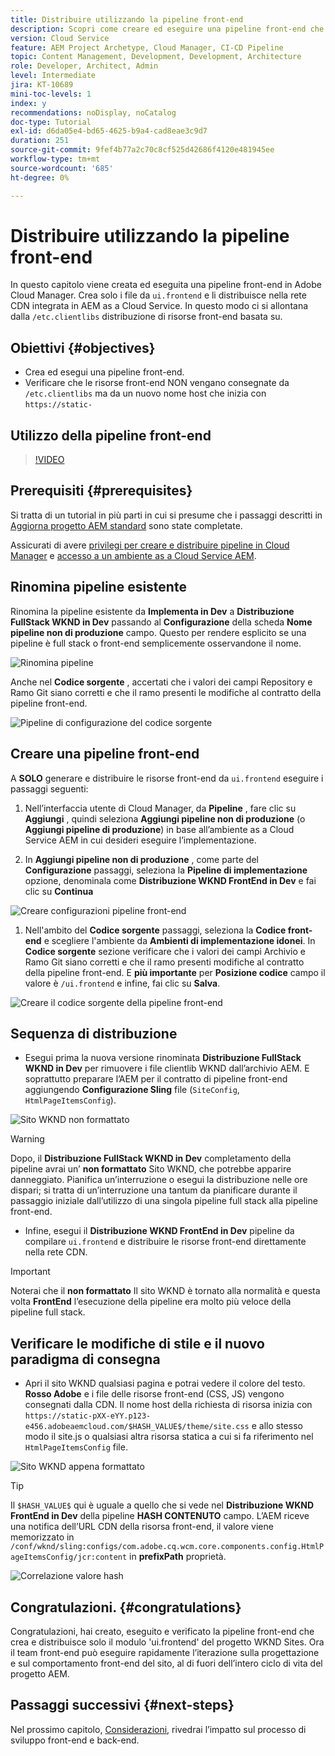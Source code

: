 ```yaml
---
title: Distribuire utilizzando la pipeline front-end
description: Scopri come creare ed eseguire una pipeline front-end che crea risorse front-end e distribuisce nella rete CDN integrata in AEM as a Cloud Service.
version: Cloud Service
feature: AEM Project Archetype, Cloud Manager, CI-CD Pipeline
topic: Content Management, Development, Development, Architecture
role: Developer, Architect, Admin
level: Intermediate
jira: KT-10689
mini-toc-levels: 1
index: y
recommendations: noDisplay, noCatalog
doc-type: Tutorial
exl-id: d6da05e4-bd65-4625-b9a4-cad8eae3c9d7
duration: 251
source-git-commit: 9fef4b77a2c70c8cf525d42686f4120e481945ee
workflow-type: tm+mt
source-wordcount: '685'
ht-degree: 0%

---
```


# Distribuire utilizzando la pipeline front-end

In questo capitolo viene creata ed eseguita una pipeline front-end in Adobe Cloud Manager. Crea solo i file da `ui.frontend` e li distribuisce nella rete CDN integrata in AEM as a Cloud Service. In questo modo ci si allontana dalla  `/etc.clientlibs` distribuzione di risorse front-end basata su.


## Obiettivi {#objectives}

* Crea ed esegui una pipeline front-end.
* Verificare che le risorse front-end NON vengano consegnate da `/etc.clientlibs` ma da un nuovo nome host che inizia con `https://static-`

## Utilizzo della pipeline front-end

>[!VIDEO](https://video.tv.adobe.com/v/3409420?quality=12&learn=on)

## Prerequisiti {#prerequisites}

Si tratta di un tutorial in più parti in cui si presume che i passaggi descritti in [Aggiorna progetto AEM standard](./update-project.md) sono state completate.

Assicurati di avere [privilegi per creare e distribuire pipeline in Cloud Manager](https://experienceleague.adobe.com/docs/experience-manager-cloud-manager/content/requirements/users-and-roles.html?lang=en#role-definitions) e [accesso a un ambiente as a Cloud Service AEM](https://experienceleague.adobe.com/docs/experience-manager-cloud-service/content/implementing/using-cloud-manager/manage-environments.html).

## Rinomina pipeline esistente

Rinomina la pipeline esistente da __Implementa in Dev__ a  __Distribuzione FullStack WKND in Dev__ passando al __Configurazione__ della scheda __Nome pipeline non di produzione__ campo. Questo per rendere esplicito se una pipeline è full stack o front-end semplicemente osservandone il nome.

![Rinomina pipeline](assets/fullstack-wknd-deploy-dev-pipeline.png)


Anche nel __Codice sorgente__ , accertati che i valori dei campi Repository e Ramo Git siano corretti e che il ramo presenti le modifiche al contratto della pipeline front-end.

![Pipeline di configurazione del codice sorgente](assets/fullstack-wknd-source-code-config.png)


## Creare una pipeline front-end

A __SOLO__ generare e distribuire le risorse front-end da `ui.frontend` eseguire i passaggi seguenti:

1. Nell’interfaccia utente di Cloud Manager, da __Pipeline__ , fare clic su __Aggiungi__ , quindi seleziona __Aggiungi pipeline non di produzione__ (o __Aggiungi pipeline di produzione__) in base all’ambiente as a Cloud Service AEM in cui desideri eseguire l’implementazione.

1. In __Aggiungi pipeline non di produzione__ , come parte del __Configurazione__ passaggi, seleziona la __Pipeline di implementazione__ opzione, denominala come __Distribuzione WKND FrontEnd in Dev__ e fai clic su __Continua__

![Creare configurazioni pipeline front-end](assets/create-frontend-pipeline-configs.png)

1. Nell&#39;ambito del __Codice sorgente__ passaggi, seleziona la __Codice front-end__ e scegliere l&#39;ambiente da __Ambienti di implementazione idonei__. In __Codice sorgente__ sezione verificare che i valori dei campi Archivio e Ramo Git siano corretti e che il ramo presenti modifiche al contratto della pipeline front-end.
E __più importante__ per __Posizione codice__ campo il valore è `/ui.frontend` e infine, fai clic su __Salva__.

![Creare il codice sorgente della pipeline front-end](assets/create-frontend-pipeline-source-code.png)


## Sequenza di distribuzione

* Esegui prima la nuova versione rinominata __Distribuzione FullStack WKND in Dev__ per rimuovere i file clientlib WKND dall’archivio AEM. E soprattutto preparare l’AEM per il contratto di pipeline front-end aggiungendo __Configurazione Sling__ file (`SiteConfig`, `HtmlPageItemsConfig`).

![Sito WKND non formattato](assets/unstyled-wknd-site.png)

>[!WARNING]
>
>Dopo, il __Distribuzione FullStack WKND in Dev__ completamento della pipeline avrai un’ __non formattato__ Sito WKND, che potrebbe apparire danneggiato. Pianifica un’interruzione o esegui la distribuzione nelle ore dispari; si tratta di un’interruzione una tantum da pianificare durante il passaggio iniziale dall’utilizzo di una singola pipeline full stack alla pipeline front-end.


* Infine, esegui il __Distribuzione WKND FrontEnd in Dev__ pipeline da compilare `ui.frontend` e distribuire le risorse front-end direttamente nella rete CDN.

>[!IMPORTANT]
>
>Noterai che il __non formattato__ Il sito WKND è tornato alla normalità e questa volta __FrontEnd__ l’esecuzione della pipeline era molto più veloce della pipeline full stack.

## Verificare le modifiche di stile e il nuovo paradigma di consegna

* Apri il sito WKND qualsiasi pagina e potrai vedere il colore del testo. __Rosso Adobe__ e i file delle risorse front-end (CSS, JS) vengono consegnati dalla CDN. Il nome host della richiesta di risorsa inizia con `https://static-pXX-eYY.p123-e456.adobeaemcloud.com/$HASH_VALUE$/theme/site.css` e allo stesso modo il site.js o qualsiasi altra risorsa statica a cui si fa riferimento nel `HtmlPageItemsConfig` file.


![Sito WKND appena formattato](assets/newly-styled-wknd-site.png)



>[!TIP]
>
>Il `$HASH_VALUE$` qui è uguale a quello che si vede nel __Distribuzione WKND FrontEnd in Dev__  della pipeline __HASH CONTENUTO__ campo. L’AEM riceve una notifica dell’URL CDN della risorsa front-end, il valore viene memorizzato in `/conf/wknd/sling:configs/com.adobe.cq.wcm.core.components.config.HtmlPageItemsConfig/jcr:content` in __prefixPath__ proprietà.


![Correlazione valore hash](assets/hash-value-correlartion.png)



## Congratulazioni. {#congratulations}

Congratulazioni, hai creato, eseguito e verificato la pipeline front-end che crea e distribuisce solo il modulo &#39;ui.frontend&#39; del progetto WKND Sites. Ora il team front-end può eseguire rapidamente l’iterazione sulla progettazione e sul comportamento front-end del sito, al di fuori dell’intero ciclo di vita del progetto AEM.

## Passaggi successivi {#next-steps}

Nel prossimo capitolo, [Considerazioni](considerations.md), rivedrai l’impatto sul processo di sviluppo front-end e back-end.
